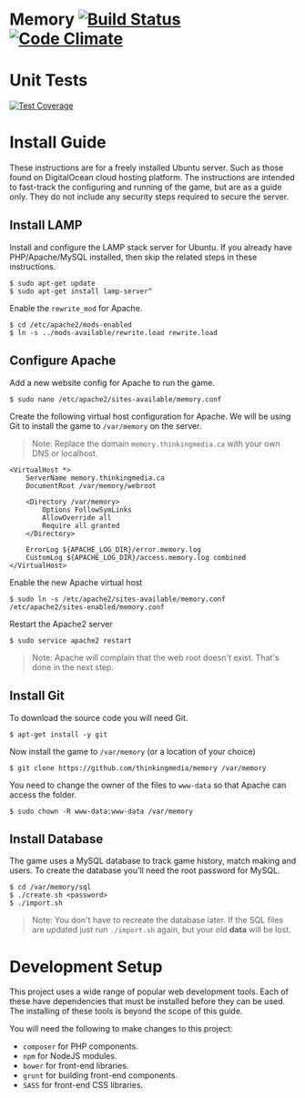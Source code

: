 # Memory [![Build Status](https://travis-ci.org/thinkingmedia/memory.svg)](https://travis-ci.org/thinkingmedia/memory) [![Code Climate](https://codeclimate.com/github/thinkingmedia/memory/badges/gpa.svg)](https://codeclimate.com/github/thinkingmedia/memory)

# Unit Tests

[![Test Coverage](https://codeclimate.com/github/thinkingmedia/memory/badges/coverage.svg)](https://codeclimate.com/github/thinkingmedia/memory)

# Install Guide

These instructions are for a freely installed Ubuntu server. Such as those found on DigitalOcean cloud hosting platform. The instructions are intended to fast-track the configuring and running of the game, but are as a guide only. They do not include any security steps required to secure the server.

## Install LAMP

Install and configure the LAMP stack server for Ubuntu. If you already have PHP/Apache/MySQL installed, then skip the related steps in these instructions.

    $ sudo apt-get update
    $ sudo apt-get install lamp-server^
    
Enable the `rewrite_mod` for Apache.
    
    $ cd /etc/apache2/mods-enabled
    $ ln -s ../mods-available/rewrite.load rewrite.load
    
## Configure Apache

Add a new website config for Apache to run the game.

    $ sudo nano /etc/apache2/sites-available/memory.conf
    
Create the following virtual host configuration for Apache. We will be using Git to install the game to `/var/memory` on the server.

> Note: Replace the domain `memory.thinkingmedia.ca` with your own DNS or localhost.

    <VirtualHost *>
        ServerName memory.thinkingmedia.ca
        DocumentRoot /var/memory/webroot
        
        <Directory /var/memory>
            Options FollowSymLinks
            AllowOverride all
            Require all granted
        </Directory>
        
        ErrorLog ${APACHE_LOG_DIR}/error.memory.log
        CustomLog ${APACHE_LOG_DIR}/access.memory.log combined
    </VirtualHost>
    
Enable the new Apache virtual host

    $ sudo ln -s /etc/apache2/sites-available/memory.conf /etc/apache2/sites-enabled/memory.conf
    
Restart the Apache2 server

    $ sudo service apache2 restart
    
> Note: Apache will complain that the web root doesn't exist. That's done in the next step.

## Install Git

To download the source code you will need Git.

    $ apt-get install -y git
   
Now install the game to `/var/memory` (or a location of your choice)

    $ git clone https://github.com/thinkingmedia/memory /var/memory
    
You need to change the owner of the files to `www-data` so that Apache can access the folder.

    $ sudo chown -R www-data:www-data /var/memory

## Install Database

The game uses a MySQL database to track game history, match making and users. To create the database you'll need the root password for MySQL.

    $ cd /var/memory/sql
    $ ./create.sh <password>
    $ ./import.sh

> Note: You don't have to recreate the database later. If the SQL files are updated just run `./import.sh` again, but your old **data** will be lost.

# Development Setup

This project uses a wide range of popular web development tools. Each of these have dependencies that must be installed before they can be used. The installing of these tools is beyond the scope of this guide.

You will need the following to make changes to this project:

- `composer` for PHP components.
- `npm` for NodeJS modules.
- `bower` for front-end libraries.
- `grunt` for building front-end components.
- `SASS` for front-end CSS libraries.